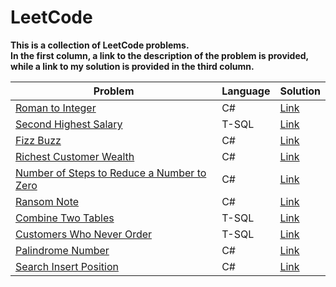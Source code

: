 # LeetCode

**This is a collection of LeetCode problems.<br/>
In the first column, a link to the description of the problem is provided, <br/>while a link to my solution is provided in the third column.**

| **Problem** | **Language** | **Solution** |
| ------- | -------- | -------- |
| [Roman to Integer](https://leetcode.com/problems/roman-to-integer/) | C# | [Link](https://github.com/ThanasisBalamatsis/LeetCode/blob/main/C%23/RomanToInteger/Solution.cs) |
| [Second Highest Salary](https://leetcode.com/problems/second-highest-salary/) | T-SQL | [Link](https://github.com/ThanasisBalamatsis/LeetCode/blob/main/T-SQL/Second%20Highest%20Salary/Solution.sql) |
| [Fizz Buzz](https://leetcode.com/problems/fizz-buzz/) | C# | [Link](https://github.com/ThanasisBalamatsis/LeetCode/blob/main/C%23/Fizz%20Buzz/Solution.cs) |
| [Richest Customer Wealth](https://leetcode.com/problems/richest-customer-wealth/) | C# | [Link](https://github.com/ThanasisBalamatsis/LeetCode/blob/main/C%23/Richest%20Customer%20Wealth/Solution.cs) |
| [Number of Steps to Reduce a Number to Zero](https://leetcode.com/problems/number-of-steps-to-reduce-a-number-to-zero/description/) | C# | [Link](https://github.com/ThanasisBalamatsis/LeetCode/blob/main/C%23/Number%20of%20Steps%20to%20Reduce%20a%20Number%20to%20Zero/Solution.cs) |
| [Ransom Note](https://leetcode.com/problems/ransom-note/description/) | C# | [Link](https://github.com/ThanasisBalamatsis/LeetCode/blob/main/C%23/Ransom%20Note/Solution.cs) |
| [Combine Two Tables](https://leetcode.com/problems/combine-two-tables/description/) | T-SQL | [Link](https://github.com/ThanasisBalamatsis/LeetCode/blob/main/T-SQL/Combine%20Two%20Tables/Solution.sql) |
| [Customers Who Never Order](https://leetcode.com/problems/customers-who-never-order/description/) | T-SQL | [Link](https://github.com/ThanasisBalamatsis/LeetCode/blob/main/T-SQL/Customers%20Who%20Never%20Order/Solution.sql) |
| [Palindrome Number](https://leetcode.com/problems/palindrome-number/description/) | C# | [Link](https://github.com/ThanasisBalamatsis/LeetCode/blob/main/C%23/PalindromeNumber/Solution.cs) |
| [Search Insert Position](https://leetcode.com/problems/search-insert-position/description/) | C# | [Link](https://github.com/ThanasisBalamatsis/LeetCode/blob/main/C%23/Search%20Insert%20Position/Solution.cs) |
